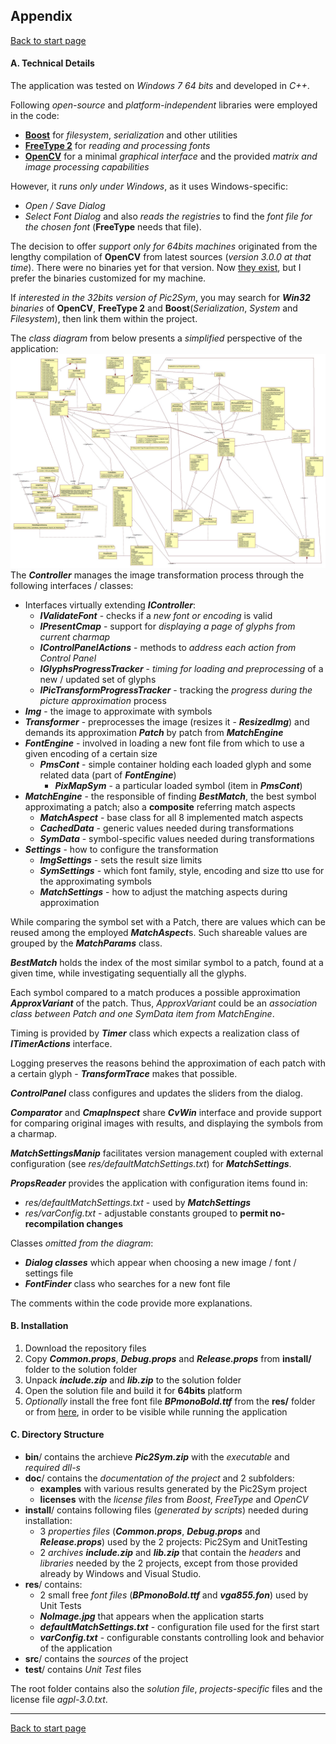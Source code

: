 ## Appendix ##
[Back to start page](../ReadMe.md)

#### A.	Technical Details

The application was tested on *Windows 7 64 bits* and developed in *C++*.

Following *open\-source* and *platform\-independent* libraries were employed in the code:
- **[Boost](http://www.boost.org/)** for *filesystem*, *serialization* and other utilities
- **[FreeType 2](http://freetype.org/)** for *reading and processing fonts*
- **[OpenCV](http://opencv.org/)** for a minimal *graphical interface* and the provided *matrix and image processing capabilities*

However, it *runs only under Windows*, as it uses Windows\-specific:
- *Open / Save Dialog*
- *Select Font Dialog* and also *reads the registries* to find the *font file for the chosen font* (**FreeType** needs that file).

The decision to offer *support only for 64bits machines* originated from the lengthy compilation of **OpenCV** from latest sources (*version 3.0.0 at that time*). There were no binaries yet for that version. Now [they exist](http://sourceforge.net/projects/opencvlibrary/files/opencv-win/3.0.0/opencv-3.0.0.exe/download), but I prefer the binaries customized for my machine.

If *interested in the 32bits version of Pic2Sym*, you may search for ***Win32*** *binaries* of **OpenCV**, **FreeType 2** and **Boost**(*Serialization*, *System* and *Filesystem*), then link them within the project.

The *class diagram* from below presents a *simplified* perspective of the application:<br>
![](ClassDiag.jpg)<br>
The ***Controller*** manages the image transformation process through the following interfaces / classes:
- Interfaces virtually extending ***IController***:
	- ***IValidateFont*** \- checks if a *new font or encoding* is valid
	- ***IPresentCmap*** \- support for *displaying a page of glyphs from current charmap*
    - ***IControlPanelActions*** \- methods to *address each action from Control Panel*
    - ***IGlyphsProgressTracker*** \- *timing for loading and preprocessing* of a new / updated set of glyphs
    - ***IPicTransformProgressTracker*** \- tracking the *progress during the picture approximation* process
- ***Img*** \- the image to approximate with symbols
- ***Transformer*** \- preprocesses the image (resizes it - ***ResizedImg***) and demands its approximation  ***Patch*** by patch from ***MatchEngine***
- ***FontEngine*** \- involved in loading a new font file from which to use a given encoding of a certain size
	- ***PmsCont*** \- simple container holding each loaded glyph and some related data (part of ***FontEngine***)
		- ***PixMapSym*** \- a particular loaded symbol (item in ***PmsCont***)
- ***MatchEngine*** \- the responsible of finding ***BestMatch***, the best symbol approximating a patch; also a **composite** referring match aspects
	- ***MatchAspect*** \- base class for all 8 implemented match aspects
	- ***CachedData*** \- generic values needed during transformations
	- ***SymData*** \- symbol\-specific values needed during transformations
- ***Settings*** \- how to configure the transformation
	- ***ImgSettings*** \- sets the result size limits
	- ***SymSettings*** \- which font family, style, encoding and size tto use for the approximating symbols
	- ***MatchSettings*** \- how to adjust the matching aspects during approximation

While comparing the symbol set with a Patch, there are values which can be reused among the employed ***MatchAspect***s. Such shareable values are grouped by the ***MatchParams*** class.

***BestMatch*** holds the index of the most similar symbol to a patch, found at a given time, while investigating sequentially all the glyphs.

Each symbol compared to a match produces a possible approximation ***ApproxVariant*** of the patch. Thus, *ApproxVariant* could be an *association class between Patch and one SymData item from MatchEngine*.

Timing is provided by ***Timer*** class which expects a realization class of ***ITimerActions*** interface.

Logging preserves the reasons behind the approximation of each patch with a certain glyph - ***TransformTrace*** makes that possible.

***ControlPanel*** class configures and updates the sliders from the dialog.

***Comparator*** and ***CmapInspect*** share ***CvWin*** interface and provide support for comparing original images with results, and displaying the symbols from a charmap.

***MatchSettingsManip*** facilitates version management coupled with external configuration (see *res/defaultMatchSettings.txt*) for ***MatchSettings***.

***PropsReader*** provides the application with configuration items found in:
- *res/defaultMatchSettings.txt* \- used by ***MatchSettings***
- *res/varConfig.txt* \- adjustable constants grouped to **permit no-recompilation changes**

Classes *omitted from the diagram*:
- ***Dialog classes*** which appear when choosing a new image / font / settings file
- ***FontFinder*** class who searches for a new font file

The comments within the code provide more explanations.

#### B.	Installation

1.	Download the repository files
2.	Copy ***Common.props***, ***Debug.props*** and ***Release.props*** from **install/** folder to the solution folder
3.	Unpack ***include.zip*** and ***lib.zip*** to the solution folder
4.	Open the solution file and build it for **64bits** platform
5.	*Optionally* install the free font file ***BPmonoBold.ttf*** from the **res/** folder or from [here][1], in order to be visible while running the application

#### C.	Directory Structure

- **bin**/ contains the archieve ***Pic2Sym.zip*** with the *executable* and *required dll\-s*
- **doc**/ contains the *documentation of the project* and 2 subfolders:
	- **examples** with various results generated by the Pic2Sym project
	- **licenses** with the *license files* from *Boost*, *FreeType* and *OpenCV*
- **install**/ contains following files (*generated by scripts*) needed during installation:
	- 3 *properties files* (***Common.props***, ***Debug.props*** and ***Release.props***) used by the 2 projects: Pic2Sym and UnitTesting
	- 2 *archives* ***include.zip*** and ***lib.zip*** that contain the *headers* and *libraries* needed by the 2 projects, except from those provided already by Windows and Visual Studio.
- **res**/ contains:
    - 2 small free *font files* (***BPmonoBold.ttf*** and ***vga855.fon***) used by Unit Tests
    - ***NoImage.jpg*** that appears when the application starts
    - ***defaultMatchSettings.txt*** \- configuration file used for the first start
	- ***varConfig.txt*** \- configurable constants controlling look and behavior of the application
- **src**/ contains the *sources* of the project
- **test**/ contains *Unit Test* files

The root folder contains also the *solution file*, *projects\-specific* files and the license file *agpl-3.0.txt*.

-------
[Back to start page](../ReadMe.md)

[1]:http://www.dafont.com/bpmono.font
